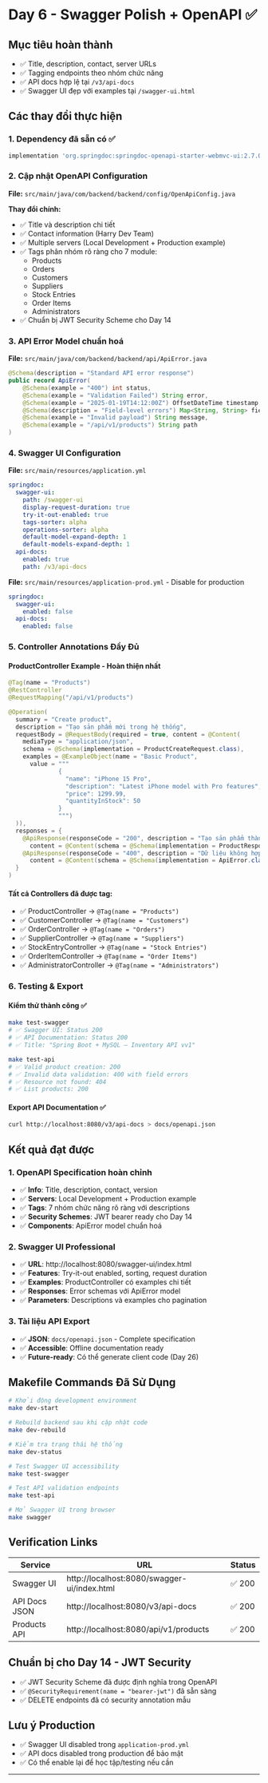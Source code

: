 # Day 6 - Swagger Polish + OpenAPI ✅

## Mục tiêu hoàn thành
- ✅ Title, description, contact, server URLs
- ✅ Tagging endpoints theo nhóm chức năng
- ✅ API docs hợp lệ tại `/v3/api-docs`
- ✅ Swagger UI đẹp với examples tại `/swagger-ui.html`

## Các thay đổi thực hiện

### 1. Dependency đã sẵn có ✅
```gradle
implementation 'org.springdoc:springdoc-openapi-starter-webmvc-ui:2.7.0'
```

### 2. Cập nhật OpenAPI Configuration
**File:** `src/main/java/com/backend/backend/config/OpenApiConfig.java`

**Thay đổi chính:**
- ✅ Title và description chi tiết
- ✅ Contact information (Harry Dev Team)
- ✅ Multiple servers (Local Development + Production example)
- ✅ Tags phân nhóm rõ ràng cho 7 module:
  - Products
  - Orders  
  - Customers
  - Suppliers
  - Stock Entries
  - Order Items
  - Administrators
- ✅ Chuẩn bị JWT Security Scheme cho Day 14

### 3. API Error Model chuẩn hoá
**File:** `src/main/java/com/backend/backend/api/ApiError.java`

```java
@Schema(description = "Standard API error response")
public record ApiError(
    @Schema(example = "400") int status,
    @Schema(example = "Validation Failed") String error,
    @Schema(example = "2025-01-19T14:12:00Z") OffsetDateTime timestamp,
    @Schema(description = "Field-level errors") Map<String, String> fieldErrors,
    @Schema(example = "Invalid payload") String message,
    @Schema(example = "/api/v1/products") String path
)
```

### 4. Swagger UI Configuration
**File:** `src/main/resources/application.yml`

```yaml
springdoc:
  swagger-ui:
    path: /swagger-ui
    display-request-duration: true
    try-it-out-enabled: true
    tags-sorter: alpha
    operations-sorter: alpha
    default-model-expand-depth: 1
    default-models-expand-depth: 1
  api-docs:
    enabled: true
    path: /v3/api-docs
```

**File:** `src/main/resources/application-prod.yml` - Disable for production
```yaml
springdoc:
  swagger-ui:
    enabled: false
  api-docs:
    enabled: false
```

### 5. Controller Annotations Đầy Đủ

#### ProductController Example - Hoàn thiện nhất
```java
@Tag(name = "Products")
@RestController
@RequestMapping("/api/v1/products")

@Operation(
  summary = "Create product",
  description = "Tạo sản phẩm mới trong hệ thống",
  requestBody = @RequestBody(required = true, content = @Content(
    mediaType = "application/json",
    schema = @Schema(implementation = ProductCreateRequest.class),
    examples = @ExampleObject(name = "Basic Product",
      value = """
              {
                "name": "iPhone 15 Pro",
                "description": "Latest iPhone model with Pro features", 
                "price": 1299.99,
                "quantityInStock": 50
              }
              """)
  )),
  responses = {
    @ApiResponse(responseCode = "200", description = "Tạo sản phẩm thành công",
      content = @Content(schema = @Schema(implementation = ProductResponse.class))),
    @ApiResponse(responseCode = "400", description = "Dữ liệu không hợp lệ",
      content = @Content(schema = @Schema(implementation = ApiError.class)))
  }
)
```

#### Tất cả Controllers đã được tag:
- ✅ ProductController → `@Tag(name = "Products")`
- ✅ CustomerController → `@Tag(name = "Customers")`  
- ✅ OrderController → `@Tag(name = "Orders")`
- ✅ SupplierController → `@Tag(name = "Suppliers")`
- ✅ StockEntryController → `@Tag(name = "Stock Entries")`
- ✅ OrderItemController → `@Tag(name = "Order Items")`
- ✅ AdministratorController → `@Tag(name = "Administrators")`

### 6. Testing & Export

#### Kiểm thử thành công ✅
```bash
make test-swagger
# ✅ Swagger UI: Status 200
# ✅ API Documentation: Status 200 
# ✅ Title: "Spring Boot + MySQL – Inventory API vv1"

make test-api
# ✅ Valid product creation: 200
# ✅ Invalid data validation: 400 with field errors
# ✅ Resource not found: 404
# ✅ List products: 200
```

#### Export API Documentation ✅
```bash
curl http://localhost:8080/v3/api-docs > docs/openapi.json
```

## Kết quả đạt được

### 1. OpenAPI Specification hoàn chỉnh
- ✅ **Info**: Title, description, contact, version
- ✅ **Servers**: Local Development + Production example
- ✅ **Tags**: 7 nhóm chức năng rõ ràng với descriptions
- ✅ **Security Schemes**: JWT bearer ready cho Day 14
- ✅ **Components**: ApiError model chuẩn hoá

### 2. Swagger UI Professional
- ✅ **URL**: http://localhost:8080/swagger-ui/index.html
- ✅ **Features**: Try-it-out enabled, sorting, request duration
- ✅ **Examples**: ProductController có examples chi tiết
- ✅ **Responses**: Error schemas với ApiError model
- ✅ **Parameters**: Descriptions và examples cho pagination

### 3. Tài liệu API Export
- ✅ **JSON**: `docs/openapi.json` - Complete specification
- ✅ **Accessible**: Offline documentation ready
- ✅ **Future-ready**: Có thể generate client code (Day 26)

## Makefile Commands Đã Sử Dụng

```bash
# Khởi động development environment
make dev-start

# Rebuild backend sau khi cập nhật code
make dev-rebuild

# Kiểm tra trạng thái hệ thống
make dev-status

# Test Swagger UI accessibility
make test-swagger

# Test API validation endpoints
make test-api

# Mở Swagger UI trong browser
make swagger
```

## Verification Links

| Service | URL | Status |
|---------|-----|--------|
| Swagger UI | http://localhost:8080/swagger-ui/index.html | ✅ 200 |
| API Docs JSON | http://localhost:8080/v3/api-docs | ✅ 200 |
| Products API | http://localhost:8080/api/v1/products | ✅ 200 |

## Chuẩn bị cho Day 14 - JWT Security

- ✅ JWT Security Scheme đã được định nghĩa trong OpenAPI
- ✅ `@SecurityRequirement(name = "bearer-jwt")` đã sẵn sàng
- ✅ DELETE endpoints đã có security annotation mẫu

## Lưu ý Production

- ✅ Swagger UI disabled trong `application-prod.yml`
- ✅ API docs disabled trong production để bảo mật
- ✅ Có thể enable lại để học tập/testing nếu cần

---
